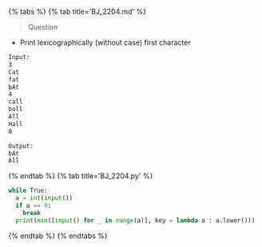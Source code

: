 {% tabs %}
{% tab title='BJ_2204.md' %}

> Question

* Print lexicographically (without case) first character

```txt
Input:
3
Cat
fat
bAt
4
call
ball
All
Hall
0

Output:
bAt
All
```

{% endtab %}
{% tab title='BJ_2204.py' %}

```py
while True:
  a = int(input())
  if a == 0:
    break
  print(min([input() for _ in range(a)], key = lambda a : a.lower()))
```

{% endtab %}
{% endtabs %}
